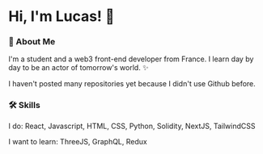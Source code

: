 
# Hi, I'm Lucas! 👋



### 🚀 About Me
I'm a student and a web3 front-end developer from France.
I learn day by day to be an actor of tomorrow's world. ✨

I haven't posted many repositories yet because I didn't use Github before.




### 🛠 Skills
I do:
React, Javascript, HTML, CSS, Python, Solidity, NextJS, TailwindCSS

I want to learn:
ThreeJS, GraphQL, Redux

